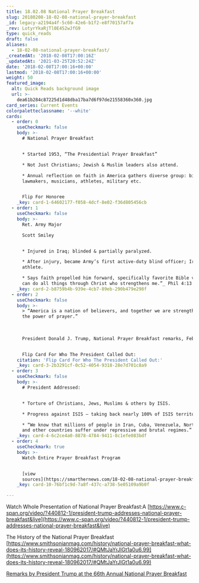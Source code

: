 ```yaml
---
title: 18.02.08 National Prayer Breakfast
slug: 20180208-18-02-08-national-prayer-breakfast
_id: legacy-a2194a4f-5c60-42e6-b1f2-e8f70157af7a
_rev: LotyrYkaRjTl0E452wJfG9
type: quick_reads
draft: false
aliases:
  - 18-02-08-national-prayer-breakfast/
_createdAt: '2018-02-08T17:00:16Z'
_updatedAt: '2021-03-25T20:52:24Z'
date: '2018-02-08T17:00:16+00:00'
lastmod: '2018-02-08T17:00:16+00:00'
weight: 50
featured_image:
  alt: Quick Reads background image
  url: >-
    dea61b284c87225d1d48dba17ba7d6f97de21558360x360.jpg
card_series: Current Events
colorpaletteclassname: '--white'
cards:
  - order: 0
    useCheckmark: false
    body: >-
      # National Prayer Breakfast


      * Started 1953, “The Presidential Prayer Breakfast”

      * Not Just Christians; Jewish & Muslim leaders also attend.

      * Annual reflection on faith in America gathers diverse group: bipartisan
      lawmakers, musicians, athletes, military etc.


      Flip For Honoree
    _key: card-1-64602177-f058-4dcf-8e02-f36d805456cb
  - order: 1
    useCheckmark: false
    body: >-
      Ret. Army Major  

      Scott Smiley


      * Injured in Iraq; blinded & partially paralyzed.

      * After injury, became Army’s first active-duty blind officer; Ironman
      athlete.

      * Says faith propelled him forward, specifically favorite Bible verse:A_“I
      can do all things through Christ who strengthens me.”_ Phil 4:13
    _key: card-2-b8759b4b-939e-4cb7-89eb-290b479e298f
  - order: 2
    useCheckmark: false
    body: >-
      > “America is a nation of believers, and together we are strengthened by
      the power of prayer.”  
        
        
        
      President Donald J. Trump, National Prayer Breakfast remarks, Feb 8, 2018


      Flip Card For Who The President Called Out:
    citation: 'Flip Card For Who The President Called Out:'
    _key: card-3-2b3291cf-0c52-4054-9318-28e7d701c8a9
  - order: 3
    useCheckmark: false
    body: >-
      # President Addressed:


      * Torture of Christians, Jews, Muslims & others by ISIS.

      * Progress against ISIS – taking back nearly 100% of ISIS territory.

      * “We know that millions of people in Iran, Cuba, Venezuela, North Korea,
      and other countries suffer under repressive and brutal regimes.”
    _key: card-4-6c2ce4a0-8878-4784-9411-8c1efe083bdf
  - order: 4
    useCheckmark: true
    body: >-
      Watch Entire Prayer Breakfast Program


      [view
      sources](https://smarthernews.com/18-02-08-national-prayer-breakfast/)
    _key: card-10-76bf1c9d-7a8f-437c-a738-5e05109a9b0f

---
```

Watch Whole Presentation of National Prayer Breakfast:A [https://www.c-span.org/video/?440812-1/president-trump-addresses-national-prayer-breakfast&live](https://www.c-span.org/video/?440812-1/president-trump-addresses-national-prayer-breakfast&live)

The History of the National Prayer Breakfast  
[https://www.smithsonianmag.com/history/national-prayer-breakfast-what-does-its-history-reveal-180962017/#QMtJaYrJlGt1a0u6.99](https://www.smithsonianmag.com/history/national-prayer-breakfast-what-does-its-history-reveal-180962017/#QMtJaYrJlGt1a0u6.99)

[Remarks by President Trump at the 66th Annual National Prayer Breakfast](https://www.whitehouse.gov/briefings-statements/remarks-president-trump-66th-annual-national-prayer-breakfast/)